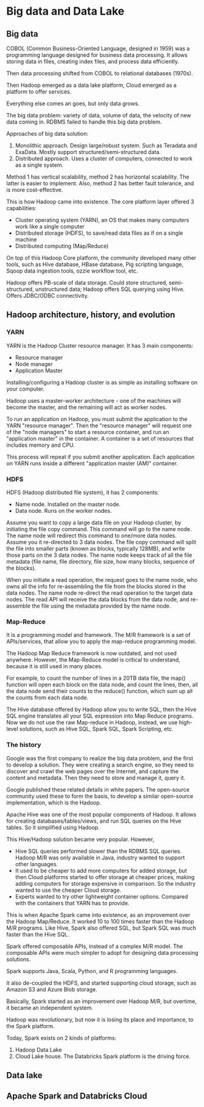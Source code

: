 # Big data and Data Lake
## Big data
COBOL (Common Business-Oriented Language, designed in 1959) was a programming language designed for business data processing. It allows storing data in files, creating index files, and process data efficiently. 

Then data processing shifted from COBOL to relational databases (1970s). 

Then Hadoop emerged as a data lake platform, Cloud emerged as a platform to offer services. 

Everything else comes an goes, but only data grows. 

The big data problem: variety of data, volume of data, the velocity of new data coming in. RDBMS failed to handle this big data problem. 

Approaches of big data solution:
1. Monolithic approach. Design large/robust system. Such as Teradata and ExaData. Mostly support structured/semi-structured data. 
2. Distributed approach. Uses a cluster of computers, connected to work as a single system. 

Method 1 has vertical scalability, method 2 has horizontal scalability. The latter is easier to implement. Also, method 2 has better fault tolerance, and is more cost-effective. 

This is how Hadoop came into existence. The core platform layer offered 3 capabilities:
- Cluster operating system (YARN), an OS that makes many computers work like a single computer
- Distributed storage (HDFS), to save/read data files as if on a single machine
- Distributed computing (Map/Reduce)

On top of this Hadoop Core platform, the community developed many other tools, such as Hive database, HBase database, Pig scripting language, Sqoop  data ingestion tools, ozzie workflow tool, etc. 

Hadoop offers PB-scale of data storage. Could store structured, semi-structured, unstructured data; Hadoop offers SQL querying using Hive. Offers JDBC/ODBC connectivity. 

## Hadoop architecture, history, and evolution
### YARN
YARN is the Hadoop Cluster resource manager. It has 3 main components:
- Resource manager
- Node manager
- Application Master

Installing/configuring a Hadoop cluster is as simple as installing software on your computer. 

Hadoop uses a master-worker architecture - one of the machines will become the master, and the remaining will act as worker nodes. 

To run an application on Hadoop, you must submit the application to the YARN "resource manager". Then the "resource manager" will request one of the "node managers" to start a resource container, and run an "application master" in the container. A container is a set of resources that includes memory and CPU. 

This process will repeat if you submit another application. Each application on YARN runs inside a different "application master (AM)" container. 

### HDFS
HDFS (Hadoop distributed file system), it has 2 components:
- Name node. Installed on the master node. 
- Data node. Runs on the worker nodes. 

Assume you want to copy a large data file on your Hadoop cluster, by initiating the file copy command. This command will go to the name node. The name node will redirect this command to one/more data nodes. Assume you it re-directed to 3 data nodes. The file copy command will split the file into smaller parts (known as blocks, typically 128MB), and write those parts on the 3 data nodes. The name node keeps track of all the file metadata (file name, file directory, file size, how many blocks, sequence of the blocks). 

When you initiate a read operation, the request goes to the name node, who owns all the info for re-assembling the file from the blocks stored in the data nodes. The name node re-direct the read operation to the target data nodes. The read API will receive the data blocks from the data node, and re-assemble the file using the metadata provided by the name node. 

### Map-Reduce
It is a programming model and framework. The M/R framework is a set of APIs/services, that allow you to apply the map-reduce programming model. 

The Hadoop Map Reduce framework is now outdated, and not used anywhere. However, the Map-Reduce model is critical to understand, because it is still used in many places. 

For example, to count the number of lines in a 20TB data file, the map() function will open each block on the data node, and count the lines, then, all the data node send their counts to the reduce() function, which sum up all the counts from each data node. 

The Hive database offered by Hadoop allow you to write SQL, then the Hive SQL engine translates all your SQL expression into Map Reduce programs. Now we do not use the raw Map-reduce in Hadoop, instead, we use high-level solutions, such as Hive SQL, Spark SQL, Spark Scripting, etc. 

### The history
Google was the first company to realize the big data problem, and the first to develop a solution. They were creating a search engine, so they need to discover and crawl the web pages over the Internet, and capture the content and metadata. Then they need to store and manage it, query it. 

Google published these related details in white papers. The open-source community used these to form the basis, to develop a similar open-source implementation, which is the Hadoop. 

Apache Hive was one of the most popular components of Hadoop. It allows for creating databases/tables/views, and run SQL queries on the Hive tables. So it simplified using Hadoop. 

This Hive/Hadoop solution became very popular. However, 
- Hive SQL queries performed slower than the RDBMS SQL queries. Hadoop M/R was only available in Java, industry wanted to support other languages. 
- It used to be cheaper to add more computers for added storage, but then Cloud platforms started to offer storage at cheaper prices, making adding computers for storage expensive in comparison. So the industry wanted to use the cheaper Cloud storage. 
- Experts wanted to try other lightweight container options. Compared with the containers that YARN has to provide. 

This is when Apache Spark came into existence, as an improvement over the Hadoop Map/Reduce. It worked 10 to 100 times faster than the Hadoop M/R programs. Like Hive, Spark also offered SQL, but Spark SQL was much faster than the Hive SQL. 

Spark offered composable APIs, instead of a complex M/R model. The composable APIs were much simpler to adopt for designing data processing solutions. 

Spark supports Java, Scala, Python, and R programming languages. 

It also de-coupled the HDFS, and started supporting cloud storage, such as Amazon S3 and Azure Blob storage. 

Basically, Spark started as an improvement over Hadoop M/R, but overtime, it became an independent system. 

Hadoop was revolutionary, but now it is losing its place and importance, to the Spark platform. 

Today, Spark exists on 2 kinds of platforms:
1. Hadoop Data Lake
2. Cloud Lake house. The Databricks Spark platform is the driving force. 

## Data lake










## Apache Spark and Databricks Cloud






















